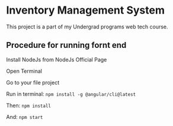 # Inventory Management System
This project is a part of my Undergrad programs web tech course.
## Procedure for running fornt end

Install NodeJs from NodeJs Official Page

Open Terminal

Go to your file project

Run in terminal: 
      `npm install -g @angular/cli@latest`

Then: 
      `npm install`

And: 
      `npm start`
